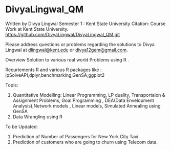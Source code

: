 # DivyaLingwal_QM
Written by Divya Lingwal
Semester 1 : Kent State University
Citation:
Course Work at Kent State University.
https://github.com/DivyaLingwal/DivyaLingwal_QM.git

Please address questions or problems regarding the solutions to Divya Lingwal at dlingwal@kent.edu or divya12gem@gmail.com.

Overview
Solution to various real world Problems using R .

Requriements
R and various R packages like : lpSolveAPI,dplyr,benchmarking,GenSA,ggplot2

Topis:
1. Quantitative Modelling: Linear Programming, LP duality, Transportaion & Assignment Problems, Goal Programming , DEA(Data Envelopment Analysis),Network models , Linear models, Simulated Annealing using GenSA 
2. Data Wrangling using R


To be Updated:
1. Prediction of Number of Passengers for New York City Taxi.
2. Prediction of customers who are going to churn using Telecom data.
